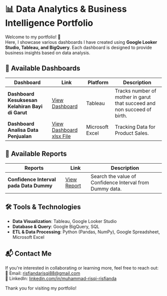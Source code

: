 # 📊 Data Analytics & Business Intelligence Portfolio

Welcome to my portfolio! 🎯  
Here, I showcase various dashboards I have created using **Google Looker Studio, Tableau, and BigQuery**. Each dashboard is designed to provide business insights based on data analysis.

## 🚀 Available Dashboards

| Dashboard | Link | Platform | Description |
|-------------|--------|--------|-------------|
| **Dashboard Kesuksesan Kelahiran Bayi di Garut** | [View Dashboard](https://public.tableau.com/app/profile/muhammad.risqi.risfianda/viz/DashboardKesuksesanKelahiranBayidiGarut/Dashboard1) | Tableau | Tracks number of mother in garut that succeed and non succeed of birth. |
| **Dashboard Analisa Data Penjualan** | [View Dashboard](https://drive.google.com/file/d/1-_3Z6cw_i2ABcyZBUOaN0i7KC-n5JX9v/view?usp=sharing) [xlsx File](https://docs.google.com/spreadsheets/d/1OoFE1SZ44Gbo0REdY26emjMaMwz8okhH/edit?usp=sharing&ouid=112349176116963816721&rtpof=true&sd=true) | Microsoft Excel | Tracking Data for Product Sales. |

## 🚀 Available Reports

| Reports | Link | Description |
|-------------|--------|-------------|
| **Confidence Interval pada Data Dummy** | [View Report](https://docs.google.com/presentation/d/1DDqThDmmakyET8R8TvJICuYFfGSFkcP4/edit?usp=sharing&ouid=112349176116963816721&rtpof=true&sd=true) | Search the value of Confidence Interval from Dummy data. |

## 🛠️ Tools & Technologies
- **Data Visualization**: Tableau, Google Looker Studio
- **Database & Query**: Google BigQuery, SQL
- **ETL & Data Processing**: Python (Pandas, NumPy), Google Spreadsheet, Microsoft Excel

## 📬 Contact Me
If you're interested in collaborating or learning more, feel free to reach out:  
📧 Email: [risfiandarisqi88@gmail.com](mailto:risfiandarisqi88@gmail.com)  
🔗 LinkedIn: [linkedin.com/in/muhammad-risqi-risfianda](https://linkedin.com/in/muhammad-risqi-risfianda)  

Thank you for visiting my portfolio! 
